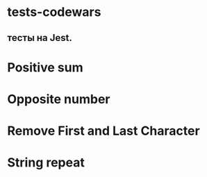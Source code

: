 # tests-codewars
##  тесты на Jest.
# Positive sum
# Opposite number
# Remove First and Last Character
# String repeat
